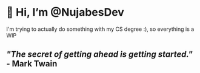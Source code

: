 # 👋 Hi, I’m **@NujabesDev**

I'm trying to actually do something with my CS degree :), so everything is a WIP

## *"The secret of getting ahead is getting started."* - **Mark Twain**
